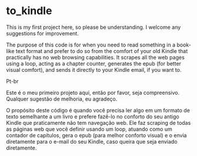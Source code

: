 # to_kindle

This is my first project here, so please be understanding. I welcome any suggestions for improvement.

The purpose of this code is for when you need to read something in a book-like text format and prefer to do so from the comfort of your old Kindle that practically has no web browsing capabilities. It scrapes all the web pages using a loop, acting as a chapter counter, generates the epub (for better visual comfort), and sends it directly to your Kindle email, if you want to.


Pt-br

Este é o meu primeiro projeto aqui, então por favor, seja compreensivo. Qualquer sugestão de melhoria, eu agradeço.

O propósito deste código é quando você precisa ler algo em um formato de texto semelhante a um livro e prefere fazê-lo no conforto do seu antigo Kindle que praticamente não tem navegação  web. Ele faz scraping de todas as páginas web que você definir usando um loop, atuando como um contador de capítulos, gera o epub (para melhor conforto visual) e o envia diretamente para o e-mail do seu Kindle, caso queira que seja enviado diretamente.
